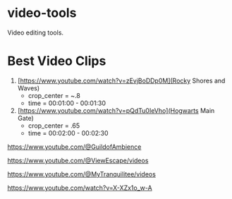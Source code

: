 # video-tools
Video editing tools.


# Best Video Clips

1. [https://www.youtube.com/watch?v=zEvjBoDDp0M](Rocky Shores and Waves)
    * crop_center = ~.8
    * time = 00:01:00 - 00:01:30
2. [https://www.youtube.com/watch?v=pQdTu0IeVho](Hogwarts Main Gate)
    * crop_center = .65
    * time = 00:02:00 - 00:02:30

https://www.youtube.com/@GuildofAmbience

https://www.youtube.com/@ViewEscape/videos

https://www.youtube.com/@MyTranquilitee/videos

https://www.youtube.com/watch?v=X-XZx1o_w-A

